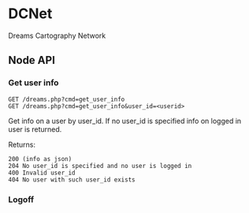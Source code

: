 # DCNet
Dreams Cartography Network

## Node API

### Get user info

	GET /dreams.php?cmd=get_user_info
	GET /dreams.php?cmd=get_user_info&user_id=<userid>

Get info on a user by user_id. If no user_id is specified info on logged
in user is returned.

Returns:

	200 (info as json)
	204 No user_id is specified and no user is logged in
	400 Invalid user_id
	404 No user with such user_id exists

### Logoff


